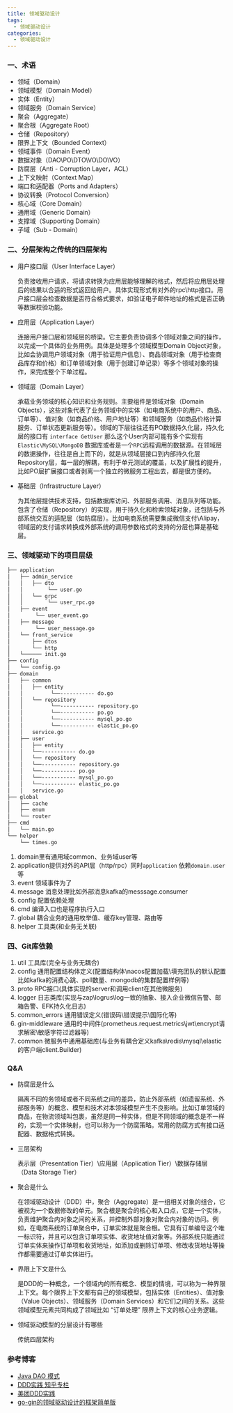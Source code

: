```yaml
---
title: 领域驱动设计
tags:
  - 领域驱动设计
categories:
  - 领域驱动设计
---
```


### 一、术语

- 领域（Domain）
- 领域模型（Domain Model）
- 实体（Entity）
- 领域服务（Domain Service）
- 聚合（Aggregate）
- 聚合根（Aggregate Root）
- 仓储（Repository）
- 限界上下文（Bounded Context）
- 领域事件（Domain Event）
- 数据对象（DAO\PO\DTO\VO\DO\VO）
- 防腐层（Anti - Corruption Layer，ACL）
- 上下文映射（Context Map）
- 端口和适配器（Ports and Adapters）
- 协议转换（Protocol Conversion）
- 核心域（Core Domain）
- 通用域（Generic Domain）
- 支撑域（Supporting Domain）
- 子域（Sub - Domain）

### 二、分层架构之传统的四层架构

  - 用户接口层（User Interface Layer）

      负责接收用户请求，将请求转换为应用层能够理解的格式，然后将应用层处理后的结果以合适的形式返回给用户。具体实现形式有对外的rpc\http接口。用户接口层会检查数据是否符合格式要求，如验证电子邮件地址的格式是否正确等数据校验功能。

  - 应用层（Application Layer）

      连接用户接口层和领域层的桥梁。它主要负责协调多个领域对象之间的操作，以完成一个具体的业务用例。具体是处理多个领域模型Domain Object对象，比如会协调用户领域对象（用于验证用户信息）、商品领域对象（用于检查商品库存和价格）和订单领域对象（用于创建订单记录）等多个领域对象的操作，来完成整个下单过程。

  - 领域层（Domain Layer）
      
      承载业务领域的核心知识和业务规则。主要组件是领域对象（Domain Objects），这些对象代表了业务领域中的实体（如电商系统中的用户、商品、订单等）、值对象（如商品价格、用户地址等）和领域服务（如商品价格计算服务、订单状态更新服务等）。领域的下层往往还有PO数据持久化层，持久化层的接口有 `interface GetUser` 那么这个User内部可能有多个实现有 `Elastic\MySQL\MongoDB` 数据库或者是一个`RPC`远程调用的数据源。在领域层的数据操作，往往是自上而下的，就是从领域层接口到内部持久化层Repository层，每一层的解耦，有利于单元测试的覆盖，以及扩展性的提升，比如PO层扩展接口或者剥离一个独立的微服务工程出去，都是很方便的。

  - 基础层（Infrastructure Layer）

      为其他层提供技术支持，包括数据库访问、外部服务调用、消息队列等功能。包含了仓储（Repository）的实现，用于持久化和检索领域对象，还包括与外部系统交互的适配层（如防腐层）。比如电商系统需要集成微信支付\Alipay，领域层的支付请求转换成外部系统的调用参数格式的支持的分层也算是基础层。

### 三、领域驱动下的项目层级

```bash
├── application
│   ├── admin_service
│   │   ├── dto
│   │        └── user.go
│   │   └── grpc
│   │        └── user_rpc.go
│   ├── event
│        └── user_event.go
│   ├── message
│        └── user_message.go
│   └── front_service
│       ├── dtos
│       └── http
│   └────── init.go 
├── config
│   └── config.go 
├── domain
│   ├── common
│   │   ├── entity
│   │         └──----------- do.go 
│   │   └── repository
│   │         └──----------- repository.go
│   │         └──----------- po.go
│   │         └──----------- mysql_po.go
│   │         └──----------- elastic_po.go
│   │   service.go
│   ├── user
│   │   ├── entity
│   │   └──----------- do.go 
│   │   └── repository
│   │   └──----------- repository.go
│   │   └──----------- po.go
│   │   └──----------- mysql_po.go
│   │   └──----------- elastic_po.go
│   │   service.go
├── global
│   ├── cache
│   ├── enum
│   └── router
├── cmd
│   └── main.go
└── helper
    └── times.go
```

1. domain里有通用域common、业务域user等
2. application提供对外的API层（http/rpc）同时`application` 依赖`domain.user`等
3. event 领域事件为了
4. message 消息处理比如外部消息kafka的messsage.consumer
5. config 配置依赖处理
6. cmd 编译入口也是程序执行入口
7. global 耦合业务的通用枚举值、缓存key管理、路由等
8. helper 工具类(和业务无关联)

### 四、Git库依赖

1. util  工具库(完全与业务无耦合)
2. config 通用配置结构体定义(配置结构体\nacos配置加载\填充团队的默认配置比如kafka的消费心跳、poll数量、mongodb的集群配置样例等)
3. proto RPC接口(具体实现的server和调用client在其他微服务)
4. logger 日志类库(实现与zap\logrus\log一致的抽象、接入企业微信告警、邮箱告警、EFK持久化日志)
5. common_errors 通用错误定义(错误码\错误提示\国际化等)
6. gin-middleware 通用的中间件(prometheus.request.metrics\jwt\encrypt请求解密\敏感字符过滤器等)
7. common 微服务中通用基础库(与业务有耦合定义kafka\redis\mysql\elastic的客户端client.Builder) 

### Q&A

- 防腐层是什么

    隔离不同的务领域或者不同系统之间的差异，防止外部系统（如遗留系统、外部服务等）的概念、模型和技术对本领域模型产生不良影响。比如订单领域的商品，在物流领域叫包裹，虽然是同一种实体，但是不同领域的概念是不一样的，实现一个实体映射，也可以称为一个防腐策略。常用的防腐方式有接口适配器、数据格式转换。

- 三层架构

  表示层（Presentation Tier）\应用层（Application Tier）\数据存储层（Data Storage Tier）

- 聚合是什么

  在领域驱动设计（DDD）中，聚合（Aggregate）是一组相关对象的组合，它被视为一个数据修改的单元。聚合根是聚合的核心和入口点，它是一个实体，负责维护聚合内对象之间的关系，并控制外部对象对聚合内对象的访问。例如，在电商系统的订单聚合中，订单实体就是聚合根。它具有订单编号这个唯一标识符，并且可以包含订单项实体、收货地址值对象等。外部系统只能通过订单实体来操作订单项和收货地址，如添加或删除订单项、修改收货地址等操作都需要通过订单实体进行。

- 界限上下文是什么

    是DDD的一种概念，一个领域内的所有概念、模型的情境，可以称为一种界限上下文。每个限界上下文都有自己的领域模型，包括实体（Entities）、值对象（Value Objects）、领域服务（Domain Services）和它们之间的关系。这些领域模型元素共同构成了领域比如 “订单处理” 限界上下文的核心业务逻辑。

- 领域驱动模型的分层设计有哪些

    传统四层架构

### 参考博客

- [Java DAO 模式](https://www.runoob.com/note/27029)
- [DDD实践 知乎专栏](https://zhuanlan.zhihu.com/p/91525839)
- [美团DDD实践](https://tech.meituan.com/2017/12/22/ddd-in-practice.html)
- [go-gin的领域驱动设计的框架简单版](https://github.com/weiqiangxu/micro_project)